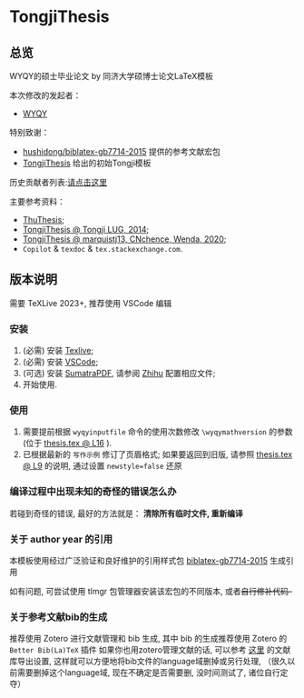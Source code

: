 # TongjiThesis
## 总览
WYQY的硕士毕业论文 by 同济大学硕博士论文LaTeX模板

本次修改的发起者：
* [WYQY](https://github.com/wyqy)

特别致谢：
* [hushidong/biblatex-gb7714-2015](https://github.com/hushidong/biblatex-gb7714-2015) 提供的参考文献宏包
* [TongjiThesis](https://github.com/marquistj13/TongjiThesis) 给出的初始Tongji模板

历史贡献者列表:[请点击这里](https://github.com/marquistj13/TongjiThesis/graphs/contributors)

主要参考资料：
* [ThuThesis](https://github.com/tuna/thuthesis);
* [TongjiThesis @ Tongji LUG, 2014](https://sourceforge.net/projects/tongjithesis/);
* [TongjiThesis @ marquistj13, CNchence, Wenda, 2020](https://github.com/marquistj13/TongjiThesis);
* ``Copilot`` \& ``texdoc`` \& ``tex.stackexchange.com``.

## 版本说明
需要 TeXLive 2023+, 推荐使用 VSCode 编辑 

### 安装
1. (必需) 安装 [Texlive](https://mirrors.tuna.tsinghua.edu.cn/ctan/systems/texlive/Images/);
1. (必需) 安装 [VSCode](https://code.visualstudio.com/);
1. (可选) 安装 [SumatraPDF](https://www.sumatrapdfreader.org/free-pdf-reader), 请参阅 [Zhihu](https://zhuanlan.zhihu.com/p/95330916) 配置相应文件;
1. 开始使用.

### 使用
1. 需要提前根据 ``wyqyinputfile`` 命令的使用次数修改 ``\wyqymathversion`` 的参数 (位于 [thesis.tex @ L16](https://github.com/wyqy/TongjiThesis_Proto/blob/main/thesis.tex#L16) ).
2. 已根据最新的 ``写作示例`` 修订了页眉格式; 如果要返回到旧版, 请参照 [thesis.tex @ L9](https://github.com/wyqy/TongjiThesis_Proto/blob/main/thesis.tex#L9) 的说明, 通过设置 ``newstyle=false`` 还原

### 编译过程中出现未知的奇怪的错误怎么办
若碰到奇怪的错误, 最好的方法就是： __清除所有临时文件, 重新编译__

### 关于 author year 的引用
本模板使用经过广泛验证和良好维护的引用样式包 [biblatex-gb7714-2015](https://github.com/hushidong/biblatex-gb7714-2015) 生成引用

如有问题, 可尝试使用 tlmgr 包管理器安装该宏包的不同版本, 或者~~自行修补代码-~~

### 关于参考文献bib的生成
推荐使用 Zotero 进行文献管理和 bib 生成, 其中 bib 的生成推荐使用 Zotero 的 `Better Bib(La)TeX` 插件
如果你也用zotero管理文献的话, 可以参考 [这里](https://marquistj13.github.io/MyBlog/2018/05/zotero-export/#%E8%B0%83%E6%95%99better-bibtex-%E6%8F%92%E4%BB%B6%E7%94%9F%E6%88%90%E7%9A%84bib%E6%96%87%E4%BB%B6%E7%9A%84field) 的文献库导出设置, 这样就可以方便地将bib文件的language域删掉或另行处理, （很久以前需要删掉这个language域, 现在不确定是否需要删, 没时间测试了, 诸位自行定夺）
